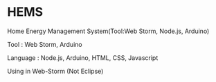 # HEMS
Home Energy Management System(Tool:Web Storm, Node.js, Arduino)

Tool : Web Storm, Arduino

Language : Node.js, Arduino, HTML, CSS, Javascript

Using in Web-Storm (Not Eclipse)
